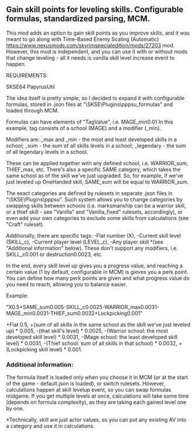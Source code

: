 ## Gain skill points for leveling skills. Configurable formulas, standardized parsing, MCM. 

This mod adds an option to gain skill points as you improve skills, and it was meant to go along with Time-Based Enemy Scaling (Automatic) https://www.nexusmods.com/skyrimspecialedition/mods/27203 mod. 
However, this mod is independent, and you can use it with or without mods that change leveling - all it needs is vanilla skill level increase event to happen.


REQUIREMENTS:

SKSE64 
PapyrusUtil 

The idea itself is pretty simple, so I decided to expand it with configurable formulas, stored in .json files at "\SKSE\Plugins\pppsu_formulas" and loaded through MCM.

Formulas can have elements of "TagValue", i.e. MAGE_min0.01 
In this example, tag consists of a school (MAGE) and a modifier (_min). 

Modifiers are: 
_max and _min - the most and least developed skills in a school; 
_sum - the sum of all skills levels in a school; 
_legendary - the sum of all legendary levels in a school. 

These can be applied together with any defined school, i.e. WARRIOR_sum, THIEF_max, etc. 
There's also a specific SAME category, which takes the same school as of the skill we've just upgraded. 
So, for example, if we've just leveled up OneHanded skill, SAME_sum will be equal to WARRIOR_sum.

The exact categories are defined by rulesets in separate .json files in "\SKSE\Plugins\pppsu". 
Such system allows you to change categories by swapping skills between schools 
(i.e. marksmanship can be a warrior skill, or a thief skill - see "Vanilla" and "Vanilla_fixed" rulesets, accordingly), 
or even add your own categories to exclude some skills from calculations (see "Craft" ruleset).

Additionally, there are specific tags: 
-Flat number (X), 
-Current skill level (SKILL_c), 
-Current player level (LEVEL_c), 
-Any player skill *(see "Additional information" below). 
These don't support any modifiers, i.e. SKILL_c0.001 or destruction0.0023, etc. 

In the end, every skill level up gives you a progress value, and reaching a certain value (1 by default, configurable in MCM) is gieves you a perk point. You can define how many perk points are given and what progress value do you need to reach, allowing you to balance easier. 

Example: 

"X0.5+SAME_sum0.005-SKILL_c0.0025-WARRIOR_max0.0031-MAGE_min0.0031-THIEF_sum0.0032+Lockpicking0.001" 

+Flat 0.5, 
+(sum of all skills in the same school as the skill we've just leveled up) * 0.005, 
-(that skill's level) * 0.0025, 
-(Warrior school: the most developed skill level) * 0.0031, 
-(Mage school: the least developed skill level) * 0.0031, 
-(Thief school: sum of all skills in that school) * 0.0032, 
+(Lockpicking skill level) * 0.001. 


### Additional information: 

The formula itself is loaded only when you choose it in MCM (or at the start of the game - default.json is loaded), or switch rulesets. 
However, calculations happen at skill levelup event, so you can swap formulas midgame. 
If you get multiple levels at once, calculations will take some time (depends on formula complexity), as they are taking each gained level one by one. 

*Technically, skill are just actor values, so you can put any existing AV into a category and use it in calculations.
